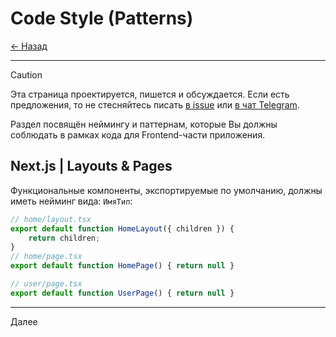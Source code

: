 # Code Style (Patterns)

[← Назад](./index.md)

---

<!-- prettier-ignore -->
> [!CAUTION]
> Эта страница проектируется, пишется и обсуждается. Если есть предложения, то
> не стесняйтесь писать [в issue](https://github.com/Lazy-And-Focused/LAFka/issues)
> или [в чат Telegram](https://t.me/laf_disccussion).

Раздел посвящён неймингу и паттернам, которые Вы должны соблюдать в
рамках кода для Frontend-части приложения.

## Next.js | Layouts & Pages

Функциональные компоненты, экспортируемые по умолчанию, должны иметь
нейминг вида: `ИмяТип`:

```TypeScript
// home/layout.tsx
export default function HomeLayout({ children }) {
    return children;
}
// home/page.tsx
export default function HomePage() { return null }

// user/page.tsx
export default function UserPage() { return null }
```

---

Далее
